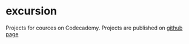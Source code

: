 # excursion
Projects for cources on Codecademy.
Projects are published on <a href=" https://faysoserious.github.io/excursion/">github page<a>
